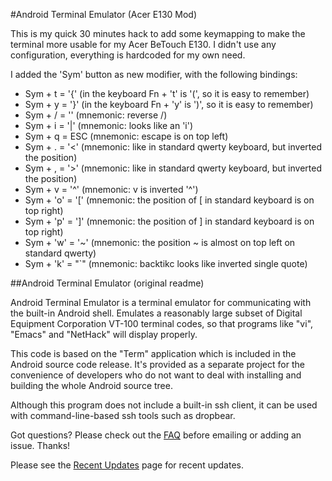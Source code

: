 #Android Terminal Emulator (Acer E130 Mod)

This is my quick 30 minutes hack to add some keymapping to make the terminal more usable for my Acer BeTouch E130. I didn't use any configuration, everything is hardcoded for my own need.

I added the 'Sym' button as new modifier, with the following bindings:


  * Sym + t = '{' (in the keyboard Fn + 't' is '(', so it is easy to remember)
  * Sym + y = '}' (in the keyboard Fn + 'y' is ')', so it is easy to remember)
  * Sym + / = '\' (mnemonic: reverse /)
  * Sym + i = '|' (mnemonic: looks like an 'i')
  * Sym + q = ESC (mnemonic: escape is on top left)
  * Sym + . =  '<' (mnemonic: like in standard qwerty keyboard, but inverted the position)
  * Sym + , =  '>' (mnemonic: like in standard qwerty keyboard, but inverted the position)
  * Sym + v =  '^' (mnemonic: v is inverted '^') 
  * Sym + 'o'  = '[' (mnemonic: the position of [ in standard keyboard is on top right)
  * Sym + 'p'  = ']' (mnemonic: the position of ] in standard keyboard is on top right)
  * Sym + 'w'  = '~' (mnemonic: the position ~ is almost on top left on standard qwerty)  
  * Sym + 'k' = "`" (mnemonic: backtikc looks like inverted single quote)  
  

##Android Terminal Emulator (original readme)

Android Terminal Emulator is a terminal emulator for communicating with the built-in Android shell. Emulates a reasonably large subset of Digital Equipment Corporation VT-100 terminal codes, so that programs like "vi", "Emacs" and "NetHack" will display properly.

This code is based on the "Term" application which is included in the Android source code release. It's provided as a separate project for the convenience of developers who do not want to deal with installing and building the whole Android source tree.

Although this program does not include a built-in ssh client, it can be used with command-line-based ssh tools such as dropbear.

Got questions? Please check out the [FAQ](http://github.com/jackpal/Android-Terminal-Emulator/wiki/Frequently-Asked-Questions) before emailing or adding an issue. Thanks!

Please see the [Recent Updates](http://github.com/jackpal/Android-Terminal-Emulator/wiki/Recent-Updates)
page for recent updates.
